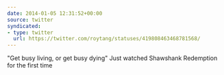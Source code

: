 ```yaml
---
date: 2014-01-05 12:31:52+00:00
source: twitter
syndicated:
- type: twitter
  url: https://twitter.com/roytang/statuses/419808463468781568/
---
```


"Get busy living, or get busy dying" Just watched Shawshank Redemption for the first time